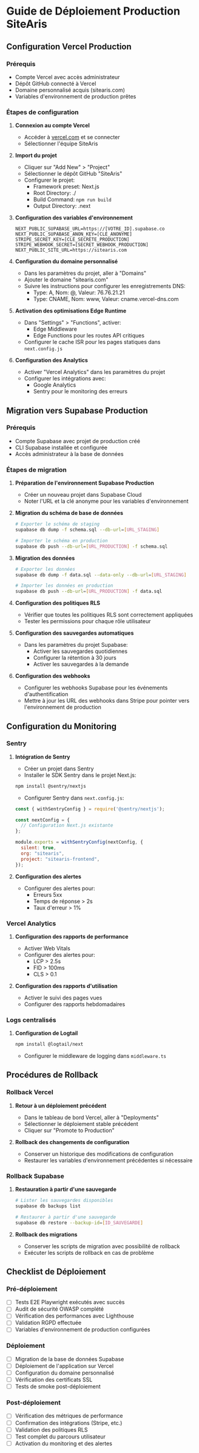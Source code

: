 # Guide de Déploiement Production SiteAris

## Configuration Vercel Production

### Prérequis
- Compte Vercel avec accès administrateur
- Dépôt GitHub connecté à Vercel
- Domaine personnalisé acquis (sitearis.com)
- Variables d'environnement de production prêtes

### Étapes de configuration
1. **Connexion au compte Vercel**
   - Accéder à [vercel.com](https://vercel.com) et se connecter
   - Sélectionner l'équipe SiteAris

2. **Import du projet**
   - Cliquer sur "Add New" > "Project"
   - Sélectionner le dépôt GitHub "SiteAris"
   - Configurer le projet:
     - Framework preset: Next.js
     - Root Directory: ./
     - Build Command: `npm run build`
     - Output Directory: .next

3. **Configuration des variables d'environnement**
   ```
   NEXT_PUBLIC_SUPABASE_URL=https://[VOTRE_ID].supabase.co
   NEXT_PUBLIC_SUPABASE_ANON_KEY=[CLÉ_ANONYME]
   STRIPE_SECRET_KEY=[CLÉ_SECRÈTE_PRODUCTION]
   STRIPE_WEBHOOK_SECRET=[SECRET_WEBHOOK_PRODUCTION]
   NEXT_PUBLIC_SITE_URL=https://sitearis.com
   ```

4. **Configuration du domaine personnalisé**
   - Dans les paramètres du projet, aller à "Domains"
   - Ajouter le domaine "sitearis.com"
   - Suivre les instructions pour configurer les enregistrements DNS:
     - Type: A, Nom: @, Valeur: 76.76.21.21
     - Type: CNAME, Nom: www, Valeur: cname.vercel-dns.com

5. **Activation des optimisations Edge Runtime**
   - Dans "Settings" > "Functions", activer:
     - Edge Middleware
     - Edge Functions pour les routes API critiques
   - Configurer le cache ISR pour les pages statiques dans `next.config.js`

6. **Configuration des Analytics**
   - Activer "Vercel Analytics" dans les paramètres du projet
   - Configurer les intégrations avec:
     - Google Analytics
     - Sentry pour le monitoring des erreurs

## Migration vers Supabase Production

### Prérequis
- Compte Supabase avec projet de production créé
- CLI Supabase installée et configurée
- Accès administrateur à la base de données

### Étapes de migration

1. **Préparation de l'environnement Supabase Production**
   - Créer un nouveau projet dans Supabase Cloud
   - Noter l'URL et la clé anonyme pour les variables d'environnement

2. **Migration du schéma de base de données**
   ```bash
   # Exporter le schéma de staging
   supabase db dump -f schema.sql --db-url=[URL_STAGING]
   
   # Importer le schéma en production
   supabase db push --db-url=[URL_PRODUCTION] -f schema.sql
   ```

3. **Migration des données**
   ```bash
   # Exporter les données
   supabase db dump -f data.sql --data-only --db-url=[URL_STAGING]
   
   # Importer les données en production
   supabase db push --db-url=[URL_PRODUCTION] -f data.sql
   ```

4. **Configuration des politiques RLS**
   - Vérifier que toutes les politiques RLS sont correctement appliquées
   - Tester les permissions pour chaque rôle utilisateur

5. **Configuration des sauvegardes automatiques**
   - Dans les paramètres du projet Supabase:
     - Activer les sauvegardes quotidiennes
     - Configurer la rétention à 30 jours
     - Activer les sauvegardes à la demande

6. **Configuration des webhooks**
   - Configurer les webhooks Supabase pour les événements d'authentification
   - Mettre à jour les URL des webhooks dans Stripe pour pointer vers l'environnement de production

## Configuration du Monitoring

### Sentry
1. **Intégration de Sentry**
   - Créer un projet dans Sentry
   - Installer le SDK Sentry dans le projet Next.js:
   ```bash
   npm install @sentry/nextjs
   ```
   - Configurer Sentry dans `next.config.js`:
   ```javascript
   const { withSentryConfig } = require('@sentry/nextjs');
   
   const nextConfig = {
     // Configuration Next.js existante
   };
   
   module.exports = withSentryConfig(nextConfig, {
     silent: true,
     org: "sitearis",
     project: "sitearis-frontend",
   });
   ```

2. **Configuration des alertes**
   - Configurer des alertes pour:
     - Erreurs 5xx
     - Temps de réponse > 2s
     - Taux d'erreur > 1%

### Vercel Analytics
1. **Configuration des rapports de performance**
   - Activer Web Vitals
   - Configurer des alertes pour:
     - LCP > 2.5s
     - FID > 100ms
     - CLS > 0.1

2. **Configuration des rapports d'utilisation**
   - Activer le suivi des pages vues
   - Configurer des rapports hebdomadaires

### Logs centralisés
1. **Configuration de Logtail**
   ```bash
   npm install @logtail/next
   ```
   - Configurer le middleware de logging dans `middleware.ts`

## Procédures de Rollback

### Rollback Vercel
1. **Retour à un déploiement précédent**
   - Dans le tableau de bord Vercel, aller à "Deployments"
   - Sélectionner le déploiement stable précédent
   - Cliquer sur "Promote to Production"

2. **Rollback des changements de configuration**
   - Conserver un historique des modifications de configuration
   - Restaurer les variables d'environnement précédentes si nécessaire

### Rollback Supabase
1. **Restauration à partir d'une sauvegarde**
   ```bash
   # Lister les sauvegardes disponibles
   supabase db backups list
   
   # Restaurer à partir d'une sauvegarde
   supabase db restore --backup-id=[ID_SAUVEGARDE]
   ```

2. **Rollback des migrations**
   - Conserver les scripts de migration avec possibilité de rollback
   - Exécuter les scripts de rollback en cas de problème

## Checklist de Déploiement

### Pré-déploiement
- [ ] Tests E2E Playwright exécutés avec succès
- [ ] Audit de sécurité OWASP complété
- [ ] Vérification des performances avec Lighthouse
- [ ] Validation RGPD effectuée
- [ ] Variables d'environnement de production configurées

### Déploiement
- [ ] Migration de la base de données Supabase
- [ ] Déploiement de l'application sur Vercel
- [ ] Configuration du domaine personnalisé
- [ ] Vérification des certificats SSL
- [ ] Tests de smoke post-déploiement

### Post-déploiement
- [ ] Vérification des métriques de performance
- [ ] Confirmation des intégrations (Stripe, etc.)
- [ ] Validation des politiques RLS
- [ ] Test complet du parcours utilisateur
- [ ] Activation du monitoring et des alertes 
